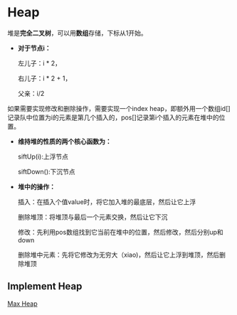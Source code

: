 # Heap
堆是**完全二叉树**，可以用**数组**存储，下标从1开始。
* **对于节点i：**

  左儿子：i * 2，

  右儿子：i * 2 + 1，

  父亲：i/2

如果需要实现修改和删除操作，需要实现一个index heap，即额外用一个数组id[]记录队中位置为i的元素是第几个插入的，pos[]记录第i个插入的元素在堆中的位置。
* **维持堆的性质的两个核心函数为：**

  siftUp(i):上浮节点

  siftDown():下沉节点

* **堆中的操作：**

  插入：在插入个值value时，将它加入堆的最底层，然后让它上浮

  删除堆顶：将堆顶与最后一个元素交换，然后让它下沉

  修改：先利用pos数组找到它当前在堆中的位置，然后修改，然后分别up和down

  删除堆中元素：先将它修改为无穷大（xiao)，然后让它上浮到堆顶，然后删除堆顶

## Implement Heap
[Max Heap](https://github.com/Sophie1797/AlgorithmLearningNote/blob/master/src/AlgorithmNote/AlgorithmNote/Heap/MaxHeap.cs)
